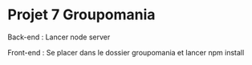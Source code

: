 # Projet 7 Groupomania 

Back-end : Lancer node server 

Front-end : Se placer dans le dossier groupomania et lancer npm install 
